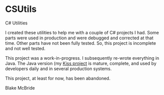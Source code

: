 # CSUtils
C# Utilities

I created these utilities to help me
with a couple of C# projects I had.  Some parts were used in production and were debugged and corrected at that time.
Other parts have not been fully tested.  So, this project is incomplete and not well tested.

This project was a work-in-progress.  I subsequently re-wrote everything in Java.  The Java version
(my [Kiss project](https://kissweb.org/) is mature, complete, and used by developers daily and in several production systems.

This project, at least for now, has been abandoned.

Blake McBride


